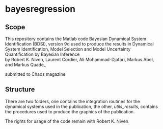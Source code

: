 # bayesregression

## Scope
This repository contains the Matlab code 
Bayesian Dynamical System Identification (BDSI), version 9d
used to produce the results in 
Dynamical System Identification, Model Selection and Model Uncertainty
Quantification by Bayesian Inference   
by
Robert K. Niven, Laurent Cordier, Ali Mohammad-Djafari, Markus Abel,
and Markus Quade_

submitted to Chaos magazine

## Structure
There are two folders, one contains the integration routines for the dynamical systems used in the publication, the other, _utils_results_, contains the procedures used to produce the graphics of the publication.

The rights for usage of the code remain with Robert K. Niven.
